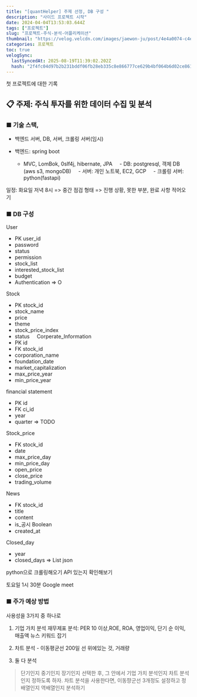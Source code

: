```yaml
---
title: "[quantHelper] 주제 선정, DB 구성 "
description: "사이드 프로젝트 시작"
date: 2024-04-04T13:53:03.644Z
tags: ["프로젝트"]
slug: "프로젝트-주식-분석-어플리케이션"
thumbnail: "https://velog.velcdn.com/images/jaewon-ju/post/4e4a0074-c4e0-4828-86e4-a19867f0f274/image.png"
categories: 프로젝트
toc: true
velogSync:
  lastSyncedAt: 2025-08-19T11:39:02.202Z
  hash: "2f4fc04d97b2b231bddf06fb28eb335c8e866777ce629b4bf064b6d02ce86154"
---
```


첫 프로젝트에 대한 기록
## 📋 주제: 주식 투자를 위한 데이터 수집 및 분석

### ■ 기술 스택,
- 백엔드 서버, DB, 서버, 크롤링 서버(임시)

- 백엔드: spring boot	
	- MVC, LomBok, 0slf4j, hibernate, JPA
    - DB: postgresql, 객체 DB (aws s3, mongoDB)
    - 서버: 개인 노트북, EC2, GCP
    - 크롤링 서버: python(fastapi)
     
일정: 화요일 저녁 8시 => 중간 점검 형태 => 진행 상황, 못한 부분, 완료 사항 적어오기 


### ■ DB 구성
User
- PK user_id
- password
- status
- permission
- stock_list
- interested_stock_list
- budget
- Authentication => O 

Stock
- PK stock_id
- stock_name
- price
- theme
- stock_price_index
- status
   
Corperate_Information
- PK id  
- FK stock_id
- corporation_name
- foundation_date
- market_capitalization
- max_price_year
- min_price_year

financial statement
- PK id
- FK ci_id
- year
- quarter
=> TODO

Stock_price
- FK stock_id
- date
- max_price_day
- min_price_day
- open_price
- close_price
- trading_volume

News
- FK stock_id
- title
- content
- is_공시 Boolean
- created_at

Closed_day
- year
- closed_days => List json




python으로 크롤링해오기
API 있는지 확인해보기

토요일 1시 30분
Google meet

### ■ 주가 예상 방법
사용성을 3가지 중 하나로

1. 기업 가치 분석 
재무제표 분석: PER  10 이상,ROE, ROA, 영업이익, 단기 순 이익, 매출액
뉴스 키워드 잡기

2. 차트 분석 - 이동평균선 200일 선 위에있는 것, 거래량
3. 둘 다 분석

>단기인지 중기인지 장기인지 선택한 후,
그 안에서 기업 가치 분석인지 차트 분석인지 정하도록 하자.
차트 분석을 사용한다면, 이동퍙군선 3개정도 설정하고 정배열인지 역배열인지 분석하기
